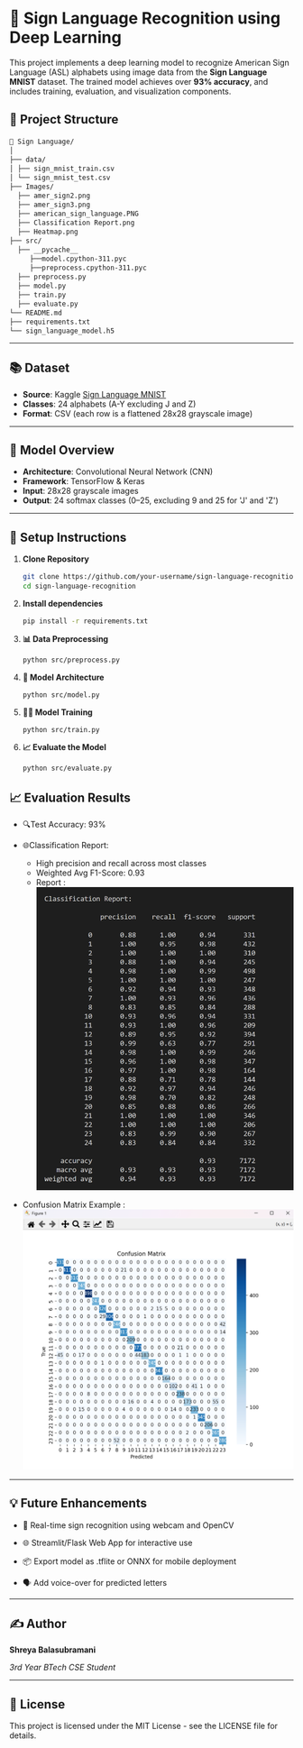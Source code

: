 # 🧠 Sign Language Recognition using Deep Learning

This project implements a deep learning model to recognize American Sign Language (ASL) alphabets using image data from the **Sign Language MNIST** dataset. The trained model achieves over **93% accuracy**, and includes training, evaluation, and visualization components.

## 📌 Project Structure

```
📁 Sign Language/
│
├── data/
│ ├── sign_mnist_train.csv
│ └── sign_mnist_test.csv
├── Images/
  ├── amer_sign2.png
  ├── amer_sign3.png
  ├── american_sign_language.PNG
  ├── Classification Report.png
  ├── Heatmap.png
├── src/
  ├── __pycache__
     ├──model.cpython-311.pyc
     ├──preprocess.cpython-311.pyc
  ├── preprocess.py
  ├── model.py
  ├── train.py
  ├── evaluate.py
└── README.md 
├── requirements.txt         
└── sign_language_model.h5          
```

---



## 📚 Dataset

- **Source**: Kaggle [Sign Language MNIST](https://www.kaggle.com/datamunge/sign-language-mnist)
- **Classes**: 24 alphabets (A-Y excluding J and Z)
- **Format**: CSV (each row is a flattened 28x28 grayscale image)

---

## 🚀 Model Overview

- **Architecture**: Convolutional Neural Network (CNN)
- **Framework**: TensorFlow & Keras
- **Input**: 28x28 grayscale images
- **Output**: 24 softmax classes (0–25, excluding 9 and 25 for 'J' and 'Z')

---

## 🔧 Setup Instructions

1. **Clone Repository**
   ```bash
   git clone https://github.com/your-username/sign-language-recognition.git
   cd sign-language-recognition

2. **Install dependencies**
   ```bash
   pip install -r requirements.txt

   ```
3. **📊 Data Preprocessing**
   ```bash
   python src/preprocess.py
   ```
4. **🧠 Model Architecture**
   ```bash
   python src/model.py
   ```
5. **🏋️‍♂️ Model Training**
   ```bash
   python src/train.py
   ```
6. **📈 Evaluate the Model**
   ```bash
   python src/evaluate.py
   ```
## 📈 Evaluation Results


- 🔍Test Accuracy: 93%

- 🌐Classification Report:
    - High precision and recall across most classes
    - Weighted Avg F1-Score: 0.93
    - Report : ![alt text](<Images/Classification Report.png>)

- Confusion Matrix Example : ![alt text](Images/Heatmap.png)

---
## 💡 Future Enhancements

 - 📸 Real-time sign recognition using webcam and OpenCV

 - 🌐 Streamlit/Flask Web App for interactive use

 - 📦 Export model as .tflite or ONNX for mobile deployment

 - 🗣️ Add voice-over for predicted letters

---

## ✍️ Author

**Shreya Balasubramani**

*3rd Year BTech CSE Student*

---

## 📄 License


This project is licensed under the MIT License - see the LICENSE file for details.